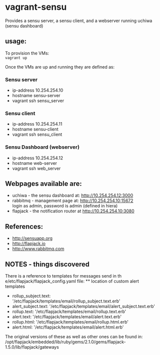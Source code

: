 # vagrant-sensu

Provides a sensu server, a sensu client, and a webserver running uchiwa (sensu dashboard)

## usage:
To provision the VMs:  
`vagrant up`

Once the VMs are up and running they are defined as:  

### Sensu server
* ip-address  10.254.254.10
* hostname  sensu-server
* vagrant ssh sensu_server

### Sensu client
* ip-address 10.254.254.11
* hostname sensu-client
* vagrant ssh sensu_client

### Sensu Dashboard (webserver)
* ip-address  10.254.254.12
* hostname  web-server
* vagrant ssh web_server

## Webpages available are:
* uchiwa - the sensu dashboard at: http://10.254.254.12:3000
* rabbitmq - management page at: http://10.254.254.10:15672  
login as admin, password is admin (defined in hiera)
* flapjack - the notification router at http://10.254.254.10:3080


## References:

* http://sensuapp.org
* http://flapjack.io
* http://www.rabbitmq.com

## NOTES - things discovered
There is a reference to templates for messages send in th e/etc/flapjack/flapjack_config.yaml file:
 ** location of custom alert templates
  * rollup_subject.text: '/etc/flapjack/templates/email/rollup_subject.text.erb'
  * alert_subject.text: '/etc/flapjack/templates/email/alert_subject.text.erb'
  * rollup.text: '/etc/flapjack/templates/email/rollup.text.erb'
  * alert.text: '/etc/flapjack/templates/email/alert.text.erb'
  * rollup.html: '/etc/flapjack/templates/email/rollup.html.erb'
  * alert.html: '/etc/flapjack/templates/email/alert.html.erb'

The original versions of these as well as other ones can be found in:  
/opt/flapjack/embedded/lib/ruby/gems/2.1.0/gems/flapjack-1.5.0/lib/flapjack/gateways


